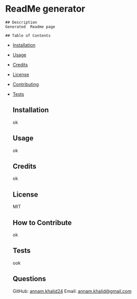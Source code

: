 # ReadMe generator

    ## Description 
    Generated  Readme page

    ## Table of Contents
- [Installation](#installation)
- [Usage](#usage)
- [Credits](#credits)
- [License](#license)
- [Contributing](#contributing)
- [Tests](#tests)


    ## Installation
    ok

    ## Usage
    ok

    ## Credits
    ok

    ## License
    MIT

    ## How to Contribute
    ok

    ## Tests
    ook

    ## Questions
    GitHub: [annam.khalid24](https://github.com/annam.khalid24)
    Email: [annam.khalid@gmail.com](mailto:annam.khalid@gmail.com)
  